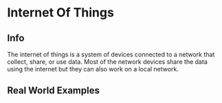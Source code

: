# Internet Of Things

## Info 
The internet of things is a system of devices connected to a network that collect, share, or use data. Most of the network devices share the data using the internet but they can also work on a local network.
## Real World Examples

